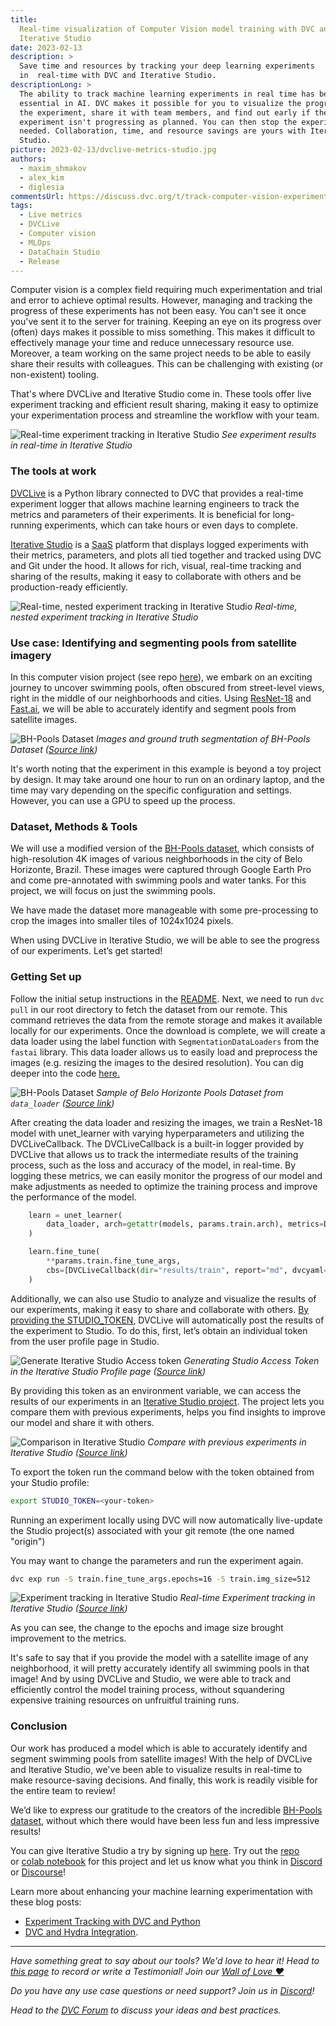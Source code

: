 ```yaml
---
title:
  Real-time visualization of Computer Vision model training with DVC and
  Iterative Studio
date: 2023-02-13
description: >
  Save time and resources by tracking your deep learning experiments
  in  real-time with DVC and Iterative Studio.
descriptionLong: >
  The ability to track machine learning experiments in real time has become
  essential in AI. DVC makes it possible for you to visualize the progress of
  the experiment, share it with team members, and find out early if the
  experiment isn't progressing as planned. You can then stop the experiment if
  needed. Collaboration, time, and resource savings are yours with Iterative
  Studio.
picture: 2023-02-13/dvclive-metrics-studio.jpg
authors:
  - maxim_shmakov
  - alex_kim
  - diglesia
commentsUrl: https://discuss.dvc.org/t/track-computer-vision-experiments-in-real-time-with-dvclive-in-iterative-studio/1478
tags:
  - Live metrics
  - DVCLive
  - Computer vision
  - MLOps
  - DataChain Studio
  - Release
---
```


Computer vision is a complex field requiring much experimentation and trial and
error to achieve optimal results. However, managing and tracking the progress of
these experiments has not been easy. You can't see it once you've sent it to the
server for training. Keeping an eye on its progress over (often) days makes it
possible to miss something. This makes it difficult to effectively manage your
time and reduce unnecessary resource use. Moreover, a team working on the same
project needs to be able to easily share their results with colleagues. This can
be challenging with existing (or non-existent) tooling.

That's where DVCLive and Iterative Studio come in. These tools offer live
experiment tracking and efficient result sharing, making it easy to optimize
your experimentation process and streamline the workflow with your team.

![Real-time experiment tracking in Iterative Studio](../uploads/images/2023-02-13/live_plots.gif)
_See experiment results in real-time in Iterative Studio_

### The tools at work

[DVCLive](https://dvc.org/doc/dvclive) is a Python library connected to DVC that
provides a real-time experiment logger that allows machine learning engineers to
track the metrics and parameters of their experiments. It is beneficial for
long-running experiments, which can take hours or even days to complete.

[Iterative Studio](https://studio.datachain.ai/) is a
[SaaS](https://en.wikipedia.org/wiki/Software_as_a_service) platform that
displays logged experiments with their metrics, parameters, and plots all tied
together and tracked using DVC and Git under the hood. It allows for rich,
visual, real-time tracking and sharing of the results, making it easy to
collaborate with others and be production-ready efficiently.

![Real-time, nested experiment tracking in Iterative Studio](../uploads/images/2023-02-13/live_metrics.gif)
_Real-time, nested experiment tracking in Iterative Studio_

### Use case: Identifying and segmenting pools from satellite imagery

In this computer vision project (see repo
[here](https://github.com/iterative/example-get-started-experiments)), we embark
on an exciting journey to uncover swimming pools, often obscured from
street-level views, right in the middle of our neighborhoods and cities. Using
[ResNet-18](https://www.mathworks.com/help/deeplearning/ref/resnet18.html) and
[Fast.ai](https://www.fast.ai/), we will be able to accurately identify and
segment pools from satellite images.

![BH-Pools Dataset](../uploads/images/2023-02-13/bh-pools-dataset.png '=800')
_Images and ground truth segmentation of BH-Pools Dataset
([Source link](http://patreo.dcc.ufmg.br/2020/07/29/bh-pools-watertanks-datasets/))_

<admon type="info">

It's worth noting that the experiment in this example is beyond a toy project by
design. It may take around one hour to run on an ordinary laptop, and the time
may vary depending on the specific configuration and settings. However, you can
use a GPU to speed up the process.

</admon>

### Dataset, Methods & Tools

We will use a modified version of the
[BH-Pools dataset](http://patreo.dcc.ufmg.br/2020/07/29/bh-pools-watertanks-datasets/),
which consists of high-resolution 4K images of various neighborhoods in the city
of Belo Horizonte, Brazil. These images were captured through Google Earth Pro
and come pre-annotated with swimming pools and water tanks. For this project, we
will focus on just the swimming pools.

We have made the dataset more manageable with some pre-processing to crop the
images into smaller tiles of 1024x1024 pixels.

When using DVCLive in Iterative Studio, we will be able to see the progress of
our experiments. Let’s get started!

### Getting Set up

Follow the initial setup instructions in the
[README](https://github.com/iterative/example-get-started-experiments). Next, we
need to run `dvc pull` in our root directory to fetch the dataset from our
remote. This command retrieves the data from the remote storage and makes it
available locally for our experiments. Once the download is complete, we will
create a data loader using the label function with `SegmentationDataLoaders`
from the `fastai` library. This data loader allows us to easily load and
preprocess the images (e.g. resizing the images to the desired resolution). You
can dig deeper into the code
[here.](<https://github.com/iterative/example-get-started-experiments/blob/main/src/train.py#:~:text=/%20%22train_data%22-,data_loader%20%3D%20SegmentationDataLoaders.from_label_func(,),-model_names%20%3D%20%5B>)

![BH-Pools Dataset](../uploads/images/2023-02-13/swimming-pools-dataset.png '=800')
_Sample of Belo Horizonte Pools Dataset from `data_loader`
([Source link](http://patreo.dcc.ufmg.br/2020/07/29/bh-pools-watertanks-datasets/))_

After creating the data loader and resizing the images, we train a ResNet-18
model with unet_learner with varying hyperparameters and utilizing the
DVCLiveCallback. The DVCLiveCallback is a built-in logger provided by DVCLive
that allows us to track the intermediate results of the training process, such
as the loss and accuracy of the model, in real-time. By logging these metrics,
we can easily monitor the progress of our model and make adjustments as needed
to optimize the training process and improve the performance of the model.

```python
    learn = unet_learner(
        data_loader, arch=getattr(models, params.train.arch), metrics=DiceMulti
    )

    learn.fine_tune(
        **params.train.fine_tune_args,
        cbs=[DVCLiveCallback(dir="results/train", report="md", dvcyaml=False)],
    )
```

Additionally, we can also use Studio to analyze and visualize the results of our
experiments, making it easy to share and collaborate with others.
[By providing the STUDIO_TOKEN](https://dvc.org/doc/studio/user-guide/projects-and-experiments/live-metrics-and-plots),
DVCLive will automatically post the results of the experiment to Studio. To do
this, first, let’s obtain an individual token from the user profile page in
Studio.

![Generate Iterative Studio Access token](../uploads/images/2023-02-13/studio-access-token.png '=800')
_Generating Studio Access Token in the Iterative Studio Profile page
([Source link](https://studio.datachain.ai))_

By providing this token as an environment variable, we can access the results of
our experiments in an
[Iterative Studio project](https://dvc.org/doc/studio/get-started). The project
lets you compare them with previous experiments, helps you find insights to
improve our model and share it with others.

![Comparison in Iterative Studio](../uploads/images/2023-02-13/iterative-studio-live-metrics.png '=800')
_Compare with previous experiments in Iterative Studio
([Source link](https://studio.datachain.ai))_

To export the token run the command below with the token obtained from your
Studio profile:

```bash
export STUDIO_TOKEN=<your-token>
```

Running an experiment locally using DVC will now automatically live-update the
Studio project(s) associated with your git remote (the one named "origin")

You may want to change the parameters and run the experiment again.

```bash
dvc exp run -S train.fine_tune_args.epochs=16 -S train.img_size=512
```

![Experiment tracking in Iterative Studio](../uploads/images/2023-02-13/exp-run.gif '=800')
_Real-time Experiment tracking in Iterative Studio
([Source link](https://studio.datachain.ai))_

As you can see, the change to the epochs and image size brought improvement to
the metrics.

It's safe to say that if you provide the model with a satellite image of any
neighborhood, it will pretty accurately identify all swimming pools in that
image! And by using DVCLive and Studio, we were able to track and efficiently
control the model training process, without squandering expensive training
resources on unfruitful training runs.

### Conclusion

Our work has produced a model which is able to accurately identify and segment
swimming pools from satellite images! With the help of DVCLive and Iterative
Studio, we've been able to visualize results in real-time to make
resource-saving decisions. And finally, this work is readily visible for the
entire team to review!

We’d like to express our gratitude to the creators of the incredible
[BH-Pools dataset](http://patreo.dcc.ufmg.br/about-us/), without which there
would have been less fun and less impressive results!

You can give Iterative Studio a try by signing up
[here](https://studio.datachain.ai). Try out
the [repo](https://github.com/iterative/example-get-started-experiments)
or [colab notebook](https://colab.research.google.com/drive/1NTivljRYiySMJn-SHeWQSycBmSOVUbvA)
for this project and let us know what you think
in [Discord](https://discordapp.com/invite/dvwXA2N) or
[Discourse](https://discuss.dvc.org/t/track-computer-vision-experiments-in-real-time-with-dvclive-in-iterative-studio/1478)!

<admon type="info">

Learn more about enhancing your machine learning experimentation with these blog
posts:

- [Experiment Tracking with DVC and Python](https://iterative.ai/blog/exp-tracking-dvc-python)
- [DVC and Hydra Integration](https://iterative.ai/blog/dvc-hydra-integration/).

</admon>

---

_Have something great to say about our tools? We'd love to hear it! Head to
[this page](https://testimonial.to/iterative-open-source-community-shout-outs)
to record or write a Testimonial! Join our
[Wall of Love ❤️](https://testimonial.to/iterative-open-source-community-shout-outs/all)_

_Do you have any use case questions or need support? Join us in
[Discord](https://discord.com/invite/dvwXA2N)!_

_Head to the [DVC Forum](https://discuss.dvc.org/) to discuss your ideas and
best practices._
